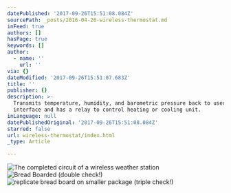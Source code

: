 ```yaml
---
datePublished: '2017-09-26T15:51:08.084Z'
sourcePath: _posts/2016-04-26-wireless-thermostat.md
inFeed: true
authors: []
hasPage: true
keywords: []
author:
  - name: ''
    url: ''
via: {}
dateModified: '2017-09-26T15:51:07.683Z'
title: ''
publisher: {}
description: >-
  Transmits temperature, humidity, and barometric pressure back to user
  interface and has a relay to control heating or cooling unit.
inLanguage: null
datePublishedOriginal: '2017-09-26T15:51:08.084Z'
starred: false
url: wireless-thermostat/index.html
_type: Article

---
```

![The completed circuit of a wireless weather station](https://the-grid-user-content.s3-us-west-2.amazonaws.com/adafe9fa-91a0-4b36-9d6e-29e6767945bd.jpg)
![Bread Boarded (double check!)](https://the-grid-user-content.s3-us-west-2.amazonaws.com/b05a5f7c-0e00-4aad-b7a1-87cbd5277e66.jpg)
![replicate bread board on smaller package (triple check!)](https://the-grid-user-content.s3-us-west-2.amazonaws.com/a2f022f4-247e-4531-bd49-a8f2cd9151bd.jpg)